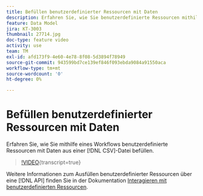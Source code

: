 ```yaml
---
title: Befüllen benutzerdefinierter Ressourcen mit Daten
description: Erfahren Sie, wie Sie benutzerdefinierte Ressourcen mithilfe eines Workflows mit Daten aus einer CSV-Datei füllen.
feature: Data Model
jira: KT-3003
thumbnail: 27714.jpg
doc-type: feature video
activity: use
team: TM
exl-id: afd173f9-4e60-4e78-8f08-5d3894f78949
source-git-commit: 943599bd7ce139ef846f093ebda9084a91550aca
workflow-type: tm+mt
source-wordcount: '0'
ht-degree: 0%

---
```


# Befüllen benutzerdefinierter Ressourcen mit Daten

Erfahren Sie, wie Sie mithilfe eines Workflows benutzerdefinierte Ressourcen mit Daten aus einer [!DNL CSV]-Datei befüllen.

>[!VIDEO](https://video.tv.adobe.com/v/27714?learn=on){transcript=true}

Weitere Informationen zum Ausfüllen benutzerdefinierter Ressourcen über eine [!DNL API] finden Sie in der Dokumentation [Interagieren mit benutzerdefinierten Ressourcen](https://experienceleague.adobe.com/docs/campaign-standard/using/working-with-apis/interacting-with-custom-resources.html).
